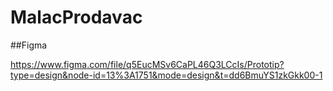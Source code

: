 # MalacProdavac

##Figma

https://www.figma.com/file/q5EucMSv6CaPL46Q3LCcIs/Prototip?type=design&node-id=13%3A1751&mode=design&t=dd6BmuYS1zkGkk00-1
